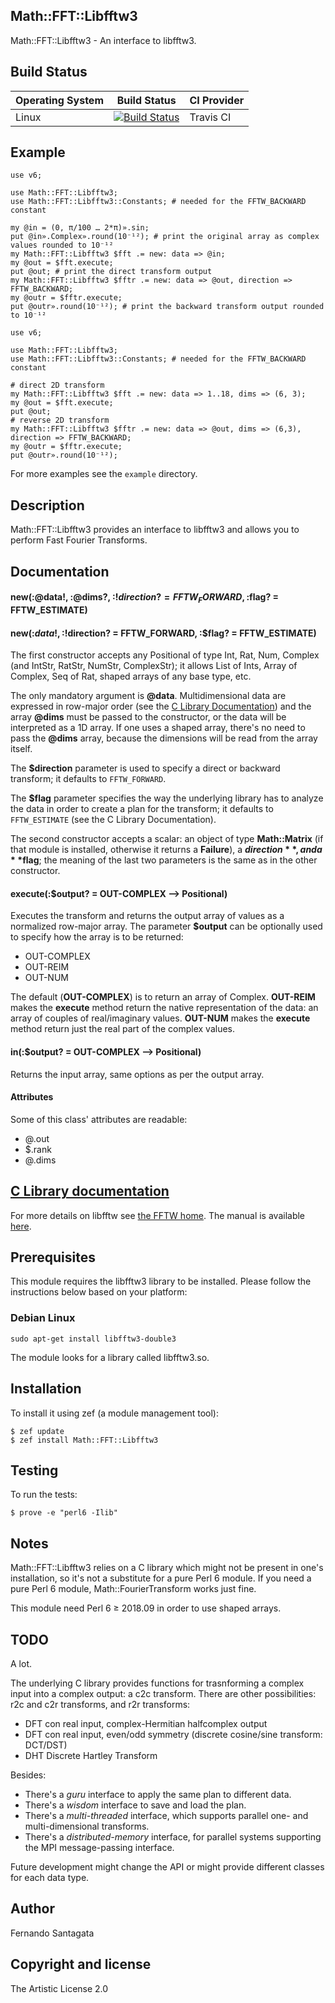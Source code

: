 ## Math::FFT::Libfftw3

Math::FFT::Libfftw3 - An interface to libfftw3.

## Build Status

| Operating System  |   Build Status  | CI Provider |
| ----------------- | --------------- | ----------- |
| Linux             | [![Build Status](https://travis-ci.org/frithnanth/perl6-Math-FFT-Libfftw3.svg?branch=master)](https://travis-ci.org/frithnanth/perl6-Math-FFT-Libfftw3)  | Travis CI |

## Example

```perl6
use v6;

use Math::FFT::Libfftw3;
use Math::FFT::Libfftw3::Constants; # needed for the FFTW_BACKWARD constant

my @in = (0, π/100 … 2*π)».sin;
put @in».Complex».round(10⁻¹²); # print the original array as complex values rounded to 10⁻¹²
my Math::FFT::Libfftw3 $fft .= new: data => @in;
my @out = $fft.execute;
put @out; # print the direct transform output
my Math::FFT::Libfftw3 $fftr .= new: data => @out, direction => FFTW_BACKWARD;
my @outr = $fftr.execute;
put @outr».round(10⁻¹²); # print the backward transform output rounded to 10⁻¹²
```

```perl6
use v6;

use Math::FFT::Libfftw3;
use Math::FFT::Libfftw3::Constants; # needed for the FFTW_BACKWARD constant

# direct 2D transform
my Math::FFT::Libfftw3 $fft .= new: data => 1..18, dims => (6, 3);
my @out = $fft.execute;
put @out;
# reverse 2D transform
my Math::FFT::Libfftw3 $fftr .= new: data => @out, dims => (6,3), direction => FFTW_BACKWARD;
my @outr = $fftr.execute;
put @outr».round(10⁻¹²);
```

For more examples see the `example` directory.

## Description

Math::FFT::Libfftw3 provides an interface to libfftw3 and allows you to perform Fast Fourier Transforms.

## Documentation

#### new(:@data!, :@dims?, :$!direction? = FFTW_FORWARD, :$flag? = FFTW_ESTIMATE)
#### new(:$data!, :$!direction? = FFTW_FORWARD, :$flag? = FFTW_ESTIMATE)

The first constructor accepts any Positional of type Int, Rat, Num, Complex (and IntStr, RatStr, NumStr, ComplexStr);
it allows List of Ints, Array of Complex, Seq of Rat, shaped arrays of any base type, etc.

The only mandatory argument is **@data**.
Multidimensional data are expressed in row-major order (see the [C Library Documentation](#clib))
and the array **@dims** must be passed to the constructor, or the data will be interpreted as a 1D array.
If one uses a shaped array, there's no need to pass the **@dims** array, because the dimensions will be read
from the array itself.

The **$direction** parameter is used to specify a direct or backward transform; it defaults to `FFTW_FORWARD`.

The **$flag** parameter specifies the way the underlying library has to analyze the data in order to create a plan
for the transform; it defaults to `FFTW_ESTIMATE` (see the C Library Documentation).

The second constructor accepts a scalar: an object of type **Math::Matrix** (if that module is installed, otherwise
it returns a **Failure**), a **$direction**, and a **$flag**; the meaning of the last two parameters is the same as
in the other constructor.

#### execute(:$output? = OUT-COMPLEX --> Positional)

Executes the transform and returns the output array of values as a normalized row-major array.
The parameter **$output** can be optionally used to specify how the array is to be returned:

* OUT-COMPLEX
* OUT-REIM
* OUT-NUM

The default (**OUT-COMPLEX**) is to return an array of Complex.
**OUT-REIM** makes the **execute** method return the native representation of the data: an array of couples of
real/imaginary values.
**OUT-NUM** makes the **execute** method return just the real part of the complex values.

#### in(:$output? = OUT-COMPLEX --> Positional)

Returns the input array, same options as per the output array.


#### Attributes

Some of this class' attributes are readable:

* @.out
* $.rank
* @.dims


## [C Library documentation](#clib)

For more details on libfftw see [the FFTW home](http://www.fftw.org/).
The manual is available [here](http://www.fftw.org/fftw3.pdf).

## Prerequisites
This module requires the libfftw3 library to be installed. Please follow the instructions below based on your platform:

### Debian Linux

```
sudo apt-get install libfftw3-double3
```

The module looks for a library called libfftw3.so.

## Installation

To install it using zef (a module management tool):

```
$ zef update
$ zef install Math::FFT::Libfftw3
```

## Testing

To run the tests:

```
$ prove -e "perl6 -Ilib"
```

## Notes

Math::FFT::Libfftw3 relies on a C library which might not be present in one's
installation, so it's not a substitute for a pure Perl 6 module.
If you need a pure Perl 6 module, Math::FourierTransform works just fine.

This module need Perl 6 ≥ 2018.09 in order to use shaped arrays.

## TODO

A lot.

The underlying C library provides functions for trasnforming a complex input into a complex output: a c2c transform.
There are other possibilities: r2c and c2r transforms, and r2r transforms:

* DFT con real input, complex-Hermitian halfcomplex output
* DFT con real input, even/odd symmetry (discrete cosine/sine transform: DCT/DST)
* DHT Discrete Hartley Transform

Besides:

* There's a *guru* interface to apply the same plan to different data.
* There's a *wisdom* interface to save and load the plan.
* There's a *multi-threaded* interface, which supports parallel one- and multi-dimensional transforms.
* There's a *distributed-memory* interface, for parallel systems supporting the MPI message-passing interface.

Future development might change the API or might provide different classes for each data type.

## Author

Fernando Santagata

## Copyright and license

The Artistic License 2.0
